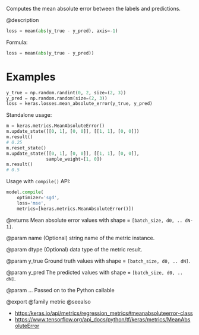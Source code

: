Computes the mean absolute error between the labels and predictions.

@description
```python
loss = mean(abs(y_true - y_pred), axis=-1)
```

Formula:

```python
loss = mean(abs(y_true - y_pred))
```

# Examples
```python
y_true = np.random.randint(0, 2, size=(2, 3))
y_pred = np.random.random(size=(2, 3))
loss = keras.losses.mean_absolute_error(y_true, y_pred)
```
Standalone usage:

```python
m = keras.metrics.MeanAbsoluteError()
m.update_state([[0, 1], [0, 0]], [[1, 1], [0, 0]])
m.result()
# 0.25
m.reset_state()
m.update_state([[0, 1], [0, 0]], [[1, 1], [0, 0]],
               sample_weight=[1, 0])
m.result()
# 0.5
```

Usage with `compile()` API:

```python
model.compile(
    optimizer='sgd',
    loss='mse',
    metrics=[keras.metrics.MeanAbsoluteError()])
```

@returns
Mean absolute error values with shape = `[batch_size, d0, .. dN-1]`.

@param name
(Optional) string name of the metric instance.

@param dtype
(Optional) data type of the metric result.

@param y_true
Ground truth values with shape = `[batch_size, d0, .. dN]`.

@param y_pred
The predicted values with shape = `[batch_size, d0, .. dN]`.

@param ...
Passed on to the Python callable

@export
@family metric
@seealso
+ <https:/keras.io/api/metrics/regression_metrics#meanabsoluteerror-class>
+ <https://www.tensorflow.org/api_docs/python/tf/keras/metrics/MeanAbsoluteError>
